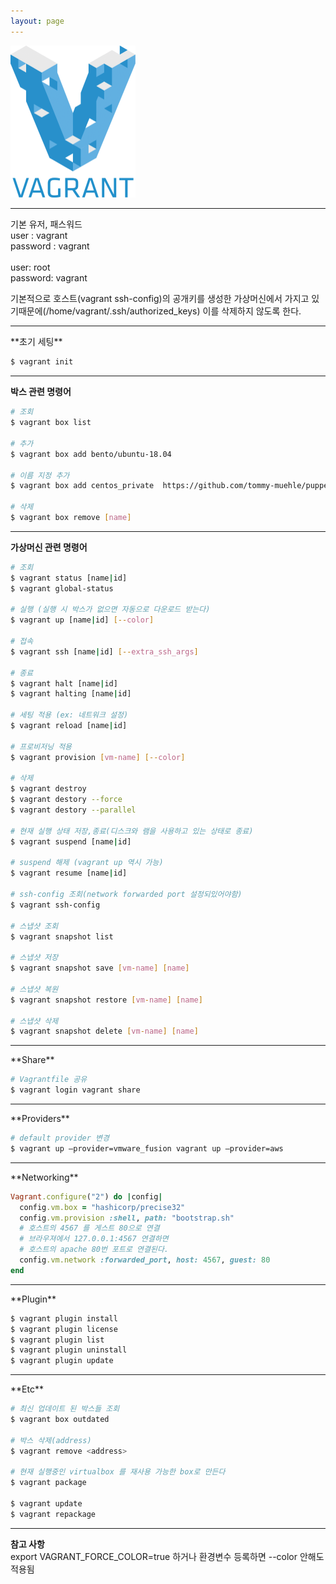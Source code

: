 ```yaml
---
layout: page
---
```


<img src="/assets/images/vagrant.png" alt="vagrant" width="15%" style="min-width:200px;">

<hr/>

기본 유저, 패스워드<br/>
user : vagrant<br/>
password : vagrant<br/>
<br/>
user: root<br/>
password: vagrant<br/>

기본적으로 호스트(vagrant ssh-config)의 공개키를 생성한 가상머신에서 가지고 있기때문에(/home/vagrant/.ssh/authorized_keys) 이를 삭제하지 않도록 한다.

<hr/>
**초기 세팅**

```sh
$ vagrant init
```

<hr/>

**박스 관련 명령어**

```sh
# 조회
$ vagrant box list

# 추가
$ vagrant box add bento/ubuntu-18.04

# 이름 지정 추가
$ vagrant box add centos_private  https://github.com/tommy-muehle/puppet-vagrant-boxes/releases/download/1.0.0/centos-6.6-x86_64.box

# 삭제
$ vagrant box remove [name]
```
<hr/>

**가상머신 관련 명령어**

```sh
# 조회
$ vagrant status [name|id]
$ vagrant global-status

# 실행 (실행 시 박스가 없으면 자동으로 다운로드 받는다)
$ vagrant up [name|id] [--color]

# 접속
$ vagrant ssh [name|id] [--extra_ssh_args]

# 종료
$ vagrant halt [name|id]
$ vagrant halting [name|id]

# 세팅 적용 (ex: 네트워크 설정)
$ vagrant reload [name|id]

# 프로비저닝 적용
$ vagrant provision [vm-name] [--color]

# 삭제
$ vagrant destroy
$ vagrant destory --force
$ vagrant destory --parallel

# 현재 실행 상태 저장,종료(디스크와 램을 사용하고 있는 상태로 종료)
$ vagrant suspend [name|id]

# suspend 해제 (vagrant up 역시 가능)
$ vagrant resume [name|id]

# ssh-config 조회(network forwarded port 설정되있어야함)
$ vagrant ssh-config

# 스냅샷 조회
$ vagrant snapshot list

# 스냅샷 저장
$ vagrant snapshot save [vm-name] [name]

# 스냅샷 복원
$ vagrant snapshot restore [vm-name] [name]

# 스냅샷 삭제
$ vagrant snapshot delete [vm-name] [name]
```
<hr/>
**Share**

```sh
# Vagrantfile 공유
$ vagrant login vagrant share
```
<hr/>
**Providers**

```sh
# default provider 변경
$ vagrant up –provider=vmware_fusion vagrant up –provider=aws
```
<hr/>
**Networking**

```rb
Vagrant.configure("2") do |config|
  config.vm.box = "hashicorp/precise32"
  config.vm.provision :shell, path: "bootstrap.sh"
  # 호스트의 4567 를 게스트 80으로 연결
  # 브라우져에서 127.0.0.1:4567 연결하면
  # 호스트의 apache 80번 포트로 연결된다.
  config.vm.network :forwarded_port, host: 4567, guest: 80
end
```
<hr/>
**Plugin**

```sh
$ vagrant plugin install
$ vagrant plugin license
$ vagrant plugin list
$ vagrant plugin uninstall
$ vagrant plugin update
```
<hr/>
**Etc**

```sh
# 최신 업데이트 된 박스들 조회
$ vagrant box outdated

# 박스 삭제(address)
$ vagrant remove <address>

# 현재 실행중인 virtualbox 를 재사용 가능한 box로 만든다
$ vagrant package

$ vagrant update
$ vagrant repackage
```

<hr/>

**참고 사항**<br/>
export VAGRANT_FORCE_COLOR=true 하거나 환경변수 등록하면 --color 안해도 적용됨